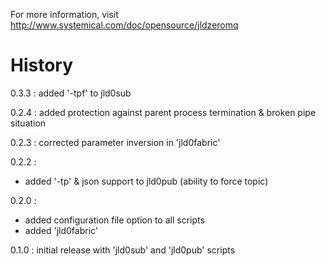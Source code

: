 For more information, visit http://www.systemical.com/doc/opensource/jldzeromq


History
=======

0.3.3 : added '-tpf' to jld0sub

0.2.4 : added protection against parent process termination & broken pipe situation

0.2.3 :  corrected parameter inversion in 'jld0fabric'

0.2.2 :

* added '-tp' & json support to jld0pub (ability to force topic)

0.2.0 :

* added configuration file option to all scripts
* added 'jld0fabric'

0.1.0 : initial release with 'jld0sub' and 'jld0pub' scripts
